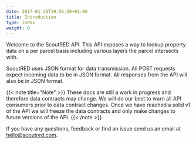 ```yaml
---
date: 2017-01-26T19:56:50+01:00
title: Introduction
type: index
weight: 0
---
```


Welcome to the ScoutRED API. This API exposes a way to lookup property data on a per parcel basis including various layers the parcel intersects with.

ScoutRED uses JSON format for data transmission. All POST requests expect incoming data to be in JSON format. All responses from the API will also be in JSON format.

{{< note title="Note" >}}
These docs are still a work in progress and therefore data contracts may change. We will do our best to warn all API consumers prior to data contract changes. Once we have reached a solid v1 of the API we will freeze the data contracts and only make changes to future versions of the API.
{{< /note >}}

If you have any questions, feedback or find an issue send us an email at <a href="hello@scoutred.com">hello@scoutred.com</a>.